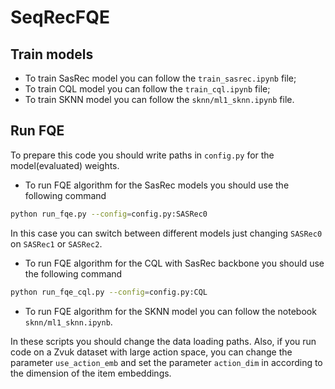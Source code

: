 # SeqRecFQE

## Train models
- To train SasRec model you can follow the `train_sasrec.ipynb` file;
- To train CQL model you can follow the `train_cql.ipynb` file;
- To train SKNN model you can follow the `sknn/ml1_sknn.ipynb` file.

## Run FQE
To prepare this code you should write paths in `config.py` for the model(evaluated) weights.

- To run FQE algorithm for the SasRec models you should use the following command
```bash
python run_fqe.py --config=config.py:SASRec0
```
In this case you can switch between different models just changing `SASRec0` on `SASRec1` or `SASRec2`.
- To run FQE algorithm for the CQL with SasRec backbone you should use the following command
```bash
python run_fqe_cql.py --config=config.py:CQL
```
- To run FQE algorithm for the SKNN model you can follow the notebook `sknn/ml1_sknn.ipynb`.

In these scripts you should change the data loading paths. Also, if you run code on a Zvuk dataset with large action space, you can change the parameter `use_action_emb` and set the parameter `action_dim` in according to the dimension of the item embeddings.